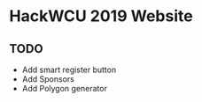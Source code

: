 # HackWCU 2019 Website

## TODO
 - Add smart register button
 - Add Sponsors
 - Add Polygon generator